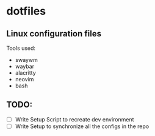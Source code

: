 # dotfiles
## Linux configuration files
Tools used:
* swaywm
* waybar
* alacritty
* neovim
* bash
     
## TODO:
- [ ] Write Setup Script to recreate dev environment
- [ ] Write Setup to synchronize all the configs in the repo
